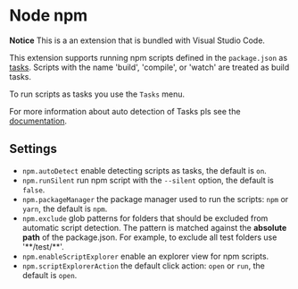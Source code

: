 # Node npm

**Notice** This is a an extension that is bundled with Visual Studio Code.

This extension supports running npm scripts defined in the `package.json` as [tasks](https://code.visualstudio.com/docs/editor/tasks). Scripts with the name 'build', 'compile', or 'watch'
are treated as build tasks.

To run scripts as tasks you use the `Tasks` menu.

For more information about auto detection of Tasks pls see the [documentation](https://code.visualstudio.com/Docs/editor/tasks#_task-autodetection).

## Settings
- `npm.autoDetect` enable detecting scripts as tasks, the default is `on`.
- `npm.runSilent` run npm script with the `--silent` option, the default is `false`.
- `npm.packageManager` the package manager used to run the scripts: `npm` or `yarn`, the default is `npm`.
- `npm.exclude` glob patterns for folders that should be excluded from automatic script detection. The pattern is matched against the **absolute path** of the package.json. For example, to exclude all test folders use '&ast;&ast;/test/&ast;&ast;'.
- `npm.enableScriptExplorer` enable an explorer view for npm scripts.
- `npm.scriptExplorerAction` the default click action: `open` or `run`, the default is `open`.
